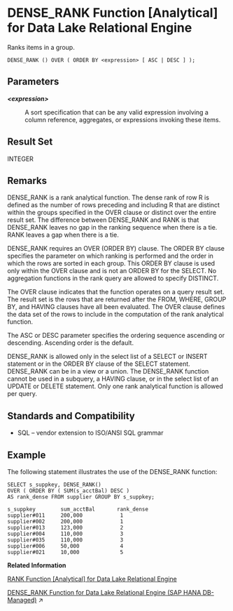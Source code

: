 <!-- loioa54d078b84f21015b96984e51c0cb74a -->

# DENSE\_RANK Function \[Analytical\] for Data Lake Relational Engine

Ranks items in a group.



```
DENSE_RANK () OVER ( ORDER BY <expression> [ ASC | DESC ] );
```



<a name="loioa54d078b84f21015b96984e51c0cb74a__DENSE_RANK_parm1"/>

## Parameters


<dl>
<dt><b>

*<expression\>*

</b></dt>
<dd>

A sort specification that can be any valid expression involving a column reference, aggregates, or expressions invoking these items.



</dd>
</dl>



<a name="loioa54d078b84f21015b96984e51c0cb74a__DENSE_RANK_returns1"/>

## Result Set

INTEGER



<a name="loioa54d078b84f21015b96984e51c0cb74a__DENSE_RANK_remarks1"/>

## Remarks

DENSE\_RANK is a rank analytical function. The dense rank of row R is defined as the number of rows preceding and including R that are distinct within the groups specified in the OVER clause or distinct over the entire result set. The difference between DENSE\_RANK and RANK is that DENSE\_RANK leaves no gap in the ranking sequence when there is a tie. RANK leaves a gap when there is a tie.

DENSE\_RANK requires an OVER \(ORDER BY\) clause. The ORDER BY clause specifies the parameter on which ranking is performed and the order in which the rows are sorted in each group. This ORDER BY clause is used only within the OVER clause and is not an ORDER BY for the SELECT. No aggregation functions in the rank query are allowed to specify DISTINCT.

The OVER clause indicates that the function operates on a query result set. The result set is the rows that are returned after the FROM, WHERE, GROUP BY, and HAVING clauses have all been evaluated. The OVER clause defines the data set of the rows to include in the computation of the rank analytical function.

The ASC or DESC parameter specifies the ordering sequence ascending or descending. Ascending order is the default.

DENSE\_RANK is allowed only in the select list of a SELECT or INSERT statement or in the ORDER BY clause of the SELECT statement. DENSE\_RANK can be in a view or a union. The DENSE\_RANK function cannot be used in a subquery, a HAVING clause, or in the select list of an UPDATE or DELETE statement. Only one rank analytical function is allowed per query.



<a name="loioa54d078b84f21015b96984e51c0cb74a__DENSE_RANK_standards1"/>

## Standards and Compatibility

-   SQL – vendor extension to ISO/ANSI SQL grammar



<a name="loioa54d078b84f21015b96984e51c0cb74a__DENSE_RANK_examples1"/>

## Example

The following statement illustrates the use of the DENSE\_RANK function:

```
SELECT s_suppkey, DENSE_RANK()
OVER ( ORDER BY ( SUM(s_acctBal) DESC )
AS rank_dense FROM supplier GROUP BY s_suppkey;

s_suppkey        sum_acctBal       rank_dense
supplier#011     200,000            1
supplier#002     200,000            1
supplier#013     123,000            2
supplier#004     110,000            3
supplier#035     110,000            3
supplier#006     50,000             4
supplier#021     10,000             5
```

**Related Information**  


[RANK Function \[Analytical\] for Data Lake Relational Engine](rank-function-analytical-for-data-lake-relational-engine-a57337e.md "Ranks items in a group.")

[DENSE_RANK Function for Data Lake Relational Engine (SAP HANA DB-Managed)](https://help.sap.com/viewer/a898e08b84f21015969fa437e89860c8/2024_1_QRC/en-US/f68bfad26916474fba05b8e4555bf58e.html "Ranks items in a group.") :arrow_upper_right:

